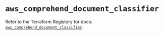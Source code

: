 # `aws_comprehend_document_classifier`

Refer to the Terraform Registory for docs: [`aws_comprehend_document_classifier`](https://www.terraform.io/docs/providers/aws/r/comprehend_document_classifier).
